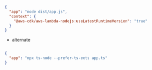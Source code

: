```json

{
  "app": "node dist/app.js",
  "context": {
    "@aws-cdk/aws-lambda-nodejs:useLatestRuntimeVersion": "true"
  }
}
```

- alternate
```json

{
  "app": "npx ts-node --prefer-ts-exts app.ts"
}

```